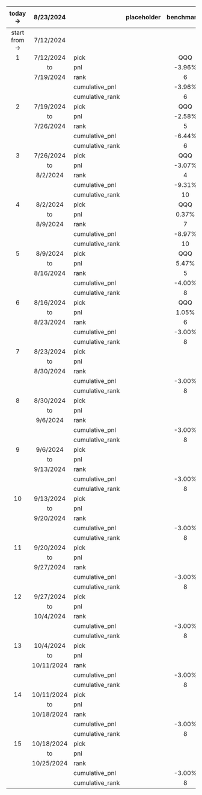 |    today ->   |  8/23/2024 |                 | placeholder | benchmark1 | benchmark2 | benchmark3 | flyingdog |   ken  |   txt  | arthur |    X   | 疯狂加速 | 早睡晚起 | 不想洗碗 |  zzzz  | pasteque |
|:-------------:|:----------:|-----------------|:-----------:|:----------:|:----------:|:----------:|:---------:|:------:|:------:|:------:|:------:|:--------:|:--------:|:--------:|:------:|:--------:|
| start from -> |  7/12/2024 |                 |             |            |            |            |           |        |        |        |        |          |          |          |        |          |
|       1       |  7/12/2024 |       pick      |             |     QQQ    |     QLD    |    SGOV    |    CPRI   |  IBIT  |   CAH  |   DIS  |   AAL  |   NVDA   |          |          |        |          |
|               |     to     |       pnl       |             |   -3.96%   |   -7.95%   |    0.09%   |   -5.95%  | 16.89% |  0.99% | -1.43% | -0.94% |  -8.75%  |          |          |        |          |
|               |  7/19/2024 |       rank      |             |      6     |      8     |      3     |     7     |    1   |    2   |    5   |    4   |     9    |          |          |        |          |
|               |            |  cumulative_pnl |             |   -3.96%   |   -7.95%   |    0.09%   |   -5.95%  | 16.89% |  0.99% | -1.43% | -0.94% |  -8.75%  |          |          |        |          |
|               |            | cumulative_rank |             |      6     |      8     |      3     |     7     |    1   |    2   |    5   |    4   |     9    |          |          |        |          |
|       2       |  7/19/2024 |       pick      |             |     QQQ    |     QLD    |    SGOV    |    QCOM   |        |   LHX  |        |  ELME  |   MELI   |          |          |        |          |
|               |     to     |       pnl       |             |   -2.58%   |   -5.37%   |    0.09%   |   -3.31%  |        | -2.28% |        |  3.30% |   0.10%  |          |          |        |          |
|               |  7/26/2024 |       rank      |             |      5     |      7     |      3     |     6     |        |    4   |        |    1   |     2    |          |          |        |          |
|               |            |  cumulative_pnl |             |   -6.44%   |   -12.90%  |    0.18%   |   -9.06%  | 16.89% | -1.32% | -1.43% |  2.33% |  -8.66%  |          |          |        |          |
|               |            | cumulative_rank |             |      6     |      9     |      3     |     8     |    1   |    4   |    5   |    2   |     7    |          |          |        |          |
|       3       |  7/26/2024 |       pick      |             |     QQQ    |     QLD    |    SGOV    |           |        |   MAS  |        |   JNJ  |    AMD   |   BABA   |   NVDA   |  IBIT  |          |
|               |     to     |       pnl       |             |   -3.07%   |   -6.43%   |   -0.33%   |           |        | -3.20% |        |  2.18% |  -5.35%  |   1.20%  |  -5.12%  | -8.20% |          |
|               |  8/2/2024  |       rank      |             |      4     |      8     |      3     |           |        |    5   |        |    1   |     7    |     2    |     6    |    9   |          |
|               |            |  cumulative_pnl |             |   -9.31%   |   -18.50%  |   -0.15%   |   -9.06%  | 16.89% | -4.48% | -1.43% |  4.56% |  -13.54% |   1.20%  |  -5.12%  | -8.20% |          |
|               |            | cumulative_rank |             |     10     |     12     |      4     |     9     |    1   |    6   |    5   |    2   |    11    |     3    |     7    |    8   |          |
|       4       |  8/2/2024  |       pick      |             |     QQQ    |     QLD    |    SGOV    |           |        |   PCG  |   DVN  |   TKO  |    TDG   |   BABA   |    AMD   |        |   IBIT   |
|               |     to     |       pnl       |             |    0.37%   |    0.47%   |    0.09%   |           |        | -1.14% |  4.98% |  9.11% |   2.79%  |   3.28%  |   1.34%  |        |  -2.84%  |
|               |  8/9/2024  |       rank      |             |      7     |      6     |      8     |           |        |    9   |    2   |    1   |     4    |     3    |     5    |        |    10    |
|               |            |  cumulative_pnl |             |   -8.97%   |   -18.11%  |   -0.06%   |   -9.06%  | 16.89% | -5.57% |  3.48% | 14.08% |  -11.13% |   4.52%  |  -3.85%  | -8.20% |  -2.84%  |
|               |            | cumulative_rank |             |     10     |     13     |      5     |     11    |    1   |    8   |    4   |    2   |    12    |     3    |     7    |    9   |     6    |
|       5       |  8/9/2024  |       pick      |             |     QQQ    |     QLD    |    SGOV    |           |        |   MCO  |   FCX  |   TKO  |   NVDA   |          |    AMD   |        |   IBIT   |
|               |     to     |       pnl       |             |    5.47%   |   10.86%   |    0.11%   |           |        |  0.39% |  5.82% | -0.75% |  18.93%  |          |  10.64%  |        |  -1.65%  |
|               |  8/16/2024 |       rank      |             |      5     |      2     |      7     |           |        |    6   |    4   |    8   |     1    |          |     3    |        |     9    |
|               |            |  cumulative_pnl |             |   -4.00%   |   -9.22%   |    0.05%   |   -9.06%  | 16.89% | -5.20% |  9.50% | 13.23% |   5.69%  |   4.52%  |   6.38%  | -8.20% |  -4.44%  |
|               |            | cumulative_rank |             |      8     |     13     |      7     |     12    |    1   |   10   |    3   |    2   |     5    |     6    |     4    |   11   |     9    |
|       6       |  8/16/2024 |       pick      |             |     QQQ    |     QLD    |    SGOV    |           |        |  TSLA  |   CCL  |   SYM  |   PANW   |          |          |        |          |
|               |     to     |       pnl       |             |    1.05%   |    1.95%   |    0.09%   |           |        |  1.94% |  7.44% |  5.04% |   4.98%  |          |          |        |          |
|               |  8/23/2024 |       rank      |             |      6     |      4     |      7     |           |        |    5   |    1   |    2   |     3    |          |          |        |          |
|               |            |  cumulative_pnl |             |   -3.00%   |   -7.44%   |    0.14%   |   -9.06%  | 16.89% | -3.36% | 17.65% | 18.93% |  10.96%  |   4.52%  |   6.38%  | -8.20% |  -4.44%  |
|               |            | cumulative_rank |             |      8     |     11     |      7     |     13    |    3   |    9   |    2   |    1   |     4    |     6    |     5    |   12   |    10    |
|       7       |  8/23/2024 |       pick      |             |            |            |            |           |        |        |        |        |   MELI   |          |          |        |          |
|               |     to     |       pnl       |             |            |            |            |           |        |        |        |        |          |          |          |        |          |
|               |  8/30/2024 |       rank      |             |            |            |            |           |        |        |        |        |          |          |          |        |          |
|               |            |  cumulative_pnl |             |   -3.00%   |   -7.44%   |    0.14%   |   -9.06%  | 16.89% | -3.36% | 17.65% | 18.93% |  10.96%  |   4.52%  |   6.38%  | -8.20% |  -4.44%  |
|               |            | cumulative_rank |             |      8     |     11     |      7     |     13    |    3   |    9   |    2   |    1   |     4    |     6    |     5    |   12   |    10    |
|       8       |  8/30/2024 |       pick      |             |            |            |            |           |        |        |        |        |          |          |          |        |          |
|               |     to     |       pnl       |             |            |            |            |           |        |        |        |        |          |          |          |        |          |
|               |  9/6/2024  |       rank      |             |            |            |            |           |        |        |        |        |          |          |          |        |          |
|               |            |  cumulative_pnl |             |   -3.00%   |   -7.44%   |    0.14%   |   -9.06%  | 16.89% | -3.36% | 17.65% | 18.93% |  10.96%  |   4.52%  |   6.38%  | -8.20% |  -4.44%  |
|               |            | cumulative_rank |             |      8     |     11     |      7     |     13    |    3   |    9   |    2   |    1   |     4    |     6    |     5    |   12   |    10    |
|       9       |  9/6/2024  |       pick      |             |            |            |            |           |        |        |        |        |          |          |          |        |          |
|               |     to     |       pnl       |             |            |            |            |           |        |        |        |        |          |          |          |        |          |
|               |  9/13/2024 |       rank      |             |            |            |            |           |        |        |        |        |          |          |          |        |          |
|               |            |  cumulative_pnl |             |   -3.00%   |   -7.44%   |    0.14%   |   -9.06%  | 16.89% | -3.36% | 17.65% | 18.93% |  10.96%  |   4.52%  |   6.38%  | -8.20% |  -4.44%  |
|               |            | cumulative_rank |             |      8     |     11     |      7     |     13    |    3   |    9   |    2   |    1   |     4    |     6    |     5    |   12   |    10    |
|       10      |  9/13/2024 |       pick      |             |            |            |            |           |        |        |        |        |          |          |          |        |          |
|               |     to     |       pnl       |             |            |            |            |           |        |        |        |        |          |          |          |        |          |
|               |  9/20/2024 |       rank      |             |            |            |            |           |        |        |        |        |          |          |          |        |          |
|               |            |  cumulative_pnl |             |   -3.00%   |   -7.44%   |    0.14%   |   -9.06%  | 16.89% | -3.36% | 17.65% | 18.93% |  10.96%  |   4.52%  |   6.38%  | -8.20% |  -4.44%  |
|               |            | cumulative_rank |             |      8     |     11     |      7     |     13    |    3   |    9   |    2   |    1   |     4    |     6    |     5    |   12   |    10    |
|       11      |  9/20/2024 |       pick      |             |            |            |            |           |        |        |        |        |          |          |          |        |          |
|               |     to     |       pnl       |             |            |            |            |           |        |        |        |        |          |          |          |        |          |
|               |  9/27/2024 |       rank      |             |            |            |            |           |        |        |        |        |          |          |          |        |          |
|               |            |  cumulative_pnl |             |   -3.00%   |   -7.44%   |    0.14%   |   -9.06%  | 16.89% | -3.36% | 17.65% | 18.93% |  10.96%  |   4.52%  |   6.38%  | -8.20% |  -4.44%  |
|               |            | cumulative_rank |             |      8     |     11     |      7     |     13    |    3   |    9   |    2   |    1   |     4    |     6    |     5    |   12   |    10    |
|       12      |  9/27/2024 |       pick      |             |            |            |            |           |        |        |        |        |          |          |          |        |          |
|               |     to     |       pnl       |             |            |            |            |           |        |        |        |        |          |          |          |        |          |
|               |  10/4/2024 |       rank      |             |            |            |            |           |        |        |        |        |          |          |          |        |          |
|               |            |  cumulative_pnl |             |   -3.00%   |   -7.44%   |    0.14%   |   -9.06%  | 16.89% | -3.36% | 17.65% | 18.93% |  10.96%  |   4.52%  |   6.38%  | -8.20% |  -4.44%  |
|               |            | cumulative_rank |             |      8     |     11     |      7     |     13    |    3   |    9   |    2   |    1   |     4    |     6    |     5    |   12   |    10    |
|       13      |  10/4/2024 |       pick      |             |            |            |            |           |        |        |        |        |          |          |          |        |          |
|               |     to     |       pnl       |             |            |            |            |           |        |        |        |        |          |          |          |        |          |
|               | 10/11/2024 |       rank      |             |            |            |            |           |        |        |        |        |          |          |          |        |          |
|               |            |  cumulative_pnl |             |   -3.00%   |   -7.44%   |    0.14%   |   -9.06%  | 16.89% | -3.36% | 17.65% | 18.93% |  10.96%  |   4.52%  |   6.38%  | -8.20% |  -4.44%  |
|               |            | cumulative_rank |             |      8     |     11     |      7     |     13    |    3   |    9   |    2   |    1   |     4    |     6    |     5    |   12   |    10    |
|       14      | 10/11/2024 |       pick      |             |            |            |            |           |        |        |        |        |          |          |          |        |          |
|               |     to     |       pnl       |             |            |            |            |           |        |        |        |        |          |          |          |        |          |
|               | 10/18/2024 |       rank      |             |            |            |            |           |        |        |        |        |          |          |          |        |          |
|               |            |  cumulative_pnl |             |   -3.00%   |   -7.44%   |    0.14%   |   -9.06%  | 16.89% | -3.36% | 17.65% | 18.93% |  10.96%  |   4.52%  |   6.38%  | -8.20% |  -4.44%  |
|               |            | cumulative_rank |             |      8     |     11     |      7     |     13    |    3   |    9   |    2   |    1   |     4    |     6    |     5    |   12   |    10    |
|       15      | 10/18/2024 |       pick      |             |            |            |            |           |        |        |        |        |          |          |          |        |          |
|               |     to     |       pnl       |             |            |            |            |           |        |        |        |        |          |          |          |        |          |
|               | 10/25/2024 |       rank      |             |            |            |            |           |        |        |        |        |          |          |          |        |          |
|               |            |  cumulative_pnl |             |   -3.00%   |   -7.44%   |    0.14%   |   -9.06%  | 16.89% | -3.36% | 17.65% | 18.93% |  10.96%  |   4.52%  |   6.38%  | -8.20% |  -4.44%  |
|               |            | cumulative_rank |             |      8     |     11     |      7     |     13    |    3   |    9   |    2   |    1   |     4    |     6    |     5    |   12   |    10    |
